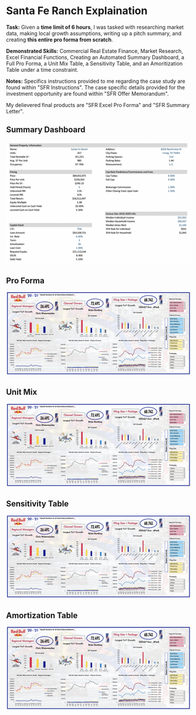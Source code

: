 # Santa Fe Ranch Explaination

**Task:** Given a **time limit of 6 hours**, I was tasked with researching market data, making local growth assumptions, writing up a pitch summary, and creating **this entire pro forma from scratch**. 

**Demonstrated Skills:** Commercial Real Estate Finance, Market Research, Excel Financial Functions, Creating an Automated Summary Dashboard, a Full Pro Forma, a Unit Mix Table, a Sensitivity Table, and an Amoritization Table under a time constraint. 

**Notes:** Specifics instructions provided to me regarding the case study are found within "SFR Instructions". The case specific details provided for the investment opportunity are found within "SFR Offer Memorandum". 

My delievered final products are "SFR Excel Pro Forma" and "SFR Summary Letter".



## Summary Dashboard
![alt text](https://github.com/asilich123/Resume_Projects/blob/main/EXCEL:FINANCE%20-%20Santa%20Fe%20Ranch/Images/Summary%20Dashboard.png?raw=true)

## Pro Forma
![alt text](https://github.com/asilich123/Resume_Projects/blob/main/EXCEL:DASHBOARD%20-%20Red%20Bull/Dashboard%20Images/Dashboard%201.png?raw=true)

## Unit Mix
![alt text](https://github.com/asilich123/Resume_Projects/blob/main/EXCEL:DASHBOARD%20-%20Red%20Bull/Dashboard%20Images/Dashboard%201.png?raw=true)

## Sensitivity Table
![alt text](https://github.com/asilich123/Resume_Projects/blob/main/EXCEL:DASHBOARD%20-%20Red%20Bull/Dashboard%20Images/Dashboard%201.png?raw=true)

## Amortization Table
![alt text](https://github.com/asilich123/Resume_Projects/blob/main/EXCEL:DASHBOARD%20-%20Red%20Bull/Dashboard%20Images/Dashboard%201.png?raw=true)